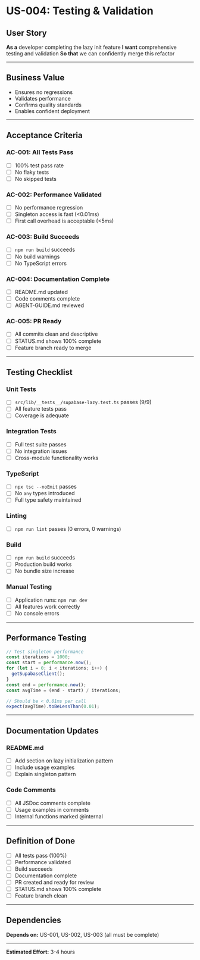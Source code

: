 # US-004: Testing & Validation

## User Story

**As a** developer completing the lazy init feature
**I want** comprehensive testing and validation
**So that** we can confidently merge this refactor

---

## Business Value

- Ensures no regressions
- Validates performance
- Confirms quality standards
- Enables confident deployment

---

## Acceptance Criteria

### AC-001: All Tests Pass

- [ ] 100% test pass rate
- [ ] No flaky tests
- [ ] No skipped tests

### AC-002: Performance Validated

- [ ] No performance regression
- [ ] Singleton access is fast (<0.01ms)
- [ ] First call overhead is acceptable (<5ms)

### AC-003: Build Succeeds

- [ ] `npm run build` succeeds
- [ ] No build warnings
- [ ] No TypeScript errors

### AC-004: Documentation Complete

- [ ] README.md updated
- [ ] Code comments complete
- [ ] AGENT-GUIDE.md reviewed

### AC-005: PR Ready

- [ ] All commits clean and descriptive
- [ ] STATUS.md shows 100% complete
- [ ] Feature branch ready to merge

---

## Testing Checklist

### Unit Tests

- [ ] `src/lib/__tests__/supabase-lazy.test.ts` passes (9/9)
- [ ] All feature tests pass
- [ ] Coverage is adequate

### Integration Tests

- [ ] Full test suite passes
- [ ] No integration issues
- [ ] Cross-module functionality works

### TypeScript

- [ ] `npx tsc --noEmit` passes
- [ ] No `any` types introduced
- [ ] Full type safety maintained

### Linting

- [ ] `npm run lint` passes (0 errors, 0 warnings)

### Build

- [ ] `npm run build` succeeds
- [ ] Production build works
- [ ] No bundle size increase

### Manual Testing

- [ ] Application runs: `npm run dev`
- [ ] All features work correctly
- [ ] No console errors

---

## Performance Testing

```typescript
// Test singleton performance
const iterations = 1000;
const start = performance.now();
for (let i = 0; i < iterations; i++) {
  getSupabaseClient();
}
const end = performance.now();
const avgTime = (end - start) / iterations;

// Should be < 0.01ms per call
expect(avgTime).toBeLessThan(0.01);
```

---

## Documentation Updates

### README.md

- [ ] Add section on lazy initialization pattern
- [ ] Include usage examples
- [ ] Explain singleton pattern

### Code Comments

- [ ] All JSDoc comments complete
- [ ] Usage examples in comments
- [ ] Internal functions marked @internal

---

## Definition of Done

- [ ] All tests pass (100%)
- [ ] Performance validated
- [ ] Build succeeds
- [ ] Documentation complete
- [ ] PR created and ready for review
- [ ] STATUS.md shows 100% complete
- [ ] Feature branch clean

---

## Dependencies

**Depends on:** US-001, US-002, US-003 (all must be complete)

---

**Estimated Effort:** 3-4 hours
